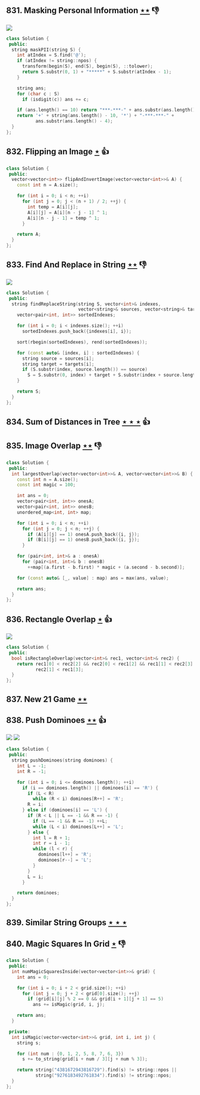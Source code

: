 ## 831. Masking Personal Information [$\star\star$](https://leetcode.com/problems/masking-personal-information) :thumbsdown:

![](https://img.shields.io/badge/-String-60373E.svg?style=flat-square)

```cpp
class Solution {
 public:
  string maskPII(string S) {
    int atIndex = S.find('@');
    if (atIndex != string::npos) {
      transform(begin(S), end(S), begin(S), ::tolower);
      return S.substr(0, 1) + "*****" + S.substr(atIndex - 1);
    }

    string ans;
    for (char c : S)
      if (isdigit(c)) ans += c;

    if (ans.length() == 10) return "***-***-" + ans.substr(ans.length() - 4);
    return '+' + string(ans.length() - 10, '*') + "-***-***-" +
           ans.substr(ans.length() - 4);
  }
};
```

## 832. Flipping an Image [$\star$](https://leetcode.com/problems/flipping-an-image) :thumbsup:

```cpp
class Solution {
 public:
  vector<vector<int>> flipAndInvertImage(vector<vector<int>>& A) {
    const int n = A.size();

    for (int i = 0; i < n; ++i)
      for (int j = 0; j < (n + 1) / 2; ++j) {
        int temp = A[i][j];
        A[i][j] = A[i][n - j - 1] ^ 1;
        A[i][n - j - 1] = temp ^ 1;
      }

    return A;
  }
};
```

## 833. Find And Replace in String [$\star\star$](https://leetcode.com/problems/find-and-replace-in-string) :thumbsdown:

![](https://img.shields.io/badge/-String-60373E.svg?style=flat-square)

```cpp
class Solution {
 public:
  string findReplaceString(string S, vector<int>& indexes,
                           vector<string>& sources, vector<string>& targets) {
    vector<pair<int, int>> sortedIndexes;

    for (int i = 0; i < indexes.size(); ++i)
      sortedIndexes.push_back({indexes[i], i});

    sort(rbegin(sortedIndexes), rend(sortedIndexes));

    for (const auto& [index, i] : sortedIndexes) {
      string source = sources[i];
      string target = targets[i];
      if (S.substr(index, source.length()) == source)
        S = S.substr(0, index) + target + S.substr(index + source.length());
    }

    return S;
  }
};
```

## 834. Sum of Distances in Tree [$\star\star\star$](https://leetcode.com/problems/sum-of-distances-in-tree) :thumbsup:

## 835. Image Overlap [$\star\star$](https://leetcode.com/problems/image-overlap) :thumbsdown:

```cpp
class Solution {
 public:
  int largestOverlap(vector<vector<int>>& A, vector<vector<int>>& B) {
    const int n = A.size();
    const int magic = 100;

    int ans = 0;
    vector<pair<int, int>> onesA;
    vector<pair<int, int>> onesB;
    unordered_map<int, int> map;

    for (int i = 0; i < n; ++i)
      for (int j = 0; j < n; ++j) {
        if (A[i][j] == 1) onesA.push_back({i, j});
        if (B[i][j] == 1) onesB.push_back({i, j});
      }

    for (pair<int, int>& a : onesA)
      for (pair<int, int>& b : onesB)
        ++map[(a.first - b.first) * magic + (a.second - b.second)];

    for (const auto& [_, value] : map) ans = max(ans, value);

    return ans;
  }
};
```

## 836. Rectangle Overlap [$\star$](https://leetcode.com/problems/rectangle-overlap) :thumbsup:

![](https://img.shields.io/badge/-Math-434343.svg?style=flat-square)

```cpp
class Solution {
 public:
  bool isRectangleOverlap(vector<int>& rec1, vector<int>& rec2) {
    return rec1[0] < rec2[2] && rec2[0] < rec1[2] && rec1[1] < rec2[3] &&
           rec2[1] < rec1[3];
  }
};
```

## 837. New 21 Game [$\star\star$](https://leetcode.com/problems/new-21-game)

## 838. Push Dominoes [$\star\star$](https://leetcode.com/problems/push-dominoes) :thumbsup:

![](https://img.shields.io/badge/-Dynamic%20Programming-113285.svg?style=flat-square) ![](https://img.shields.io/badge/-Two%20Pointers-2EA9DF.svg?style=flat-square)

```cpp
class Solution {
 public:
  string pushDominoes(string dominoes) {
    int L = -1;
    int R = -1;

    for (int i = 0; i <= dominoes.length(); ++i)
      if (i == dominoes.length() || dominoes[i] == 'R') {
        if (L < R)
          while (R < i) dominoes[R++] = 'R';
        R = i;
      } else if (dominoes[i] == 'L') {
        if (R < L || L == -1 && R == -1) {
          if (L == -1 && R == -1) ++L;
          while (L < i) dominoes[L++] = 'L';
        } else {
          int l = R + 1;
          int r = i - 1;
          while (l < r) {
            dominoes[l++] = 'R';
            dominoes[r--] = 'L';
          }
        }
        L = i;
      }

    return dominoes;
  }
};
```

## 839. Similar String Groups [$\star\star\star$](https://leetcode.com/problems/similar-string-groups)

## 840. Magic Squares In Grid [$\star$](https://leetcode.com/problems/magic-squares-in-grid) :thumbsdown:

```cpp
class Solution {
 public:
  int numMagicSquaresInside(vector<vector<int>>& grid) {
    int ans = 0;

    for (int i = 0; i + 2 < grid.size(); ++i)
      for (int j = 0; j + 2 < grid[0].size(); ++j)
        if (grid[i][j] % 2 == 0 && grid[i + 1][j + 1] == 5)
          ans += isMagic(grid, i, j);

    return ans;
  }

 private:
  int isMagic(vector<vector<int>>& grid, int i, int j) {
    string s;

    for (int num : {0, 1, 2, 5, 8, 7, 6, 3})
      s += to_string(grid[i + num / 3][j + num % 3]);

    return string("4381672943816729").find(s) != string::npos ||
           string("9276183492761834").find(s) != string::npos;
  }
};
```
